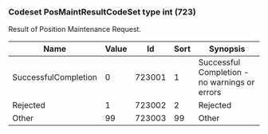 ### Codeset PosMaintResultCodeSet type int (723)

Result of Position Maintenance Request.

| Name                 | Value | Id     | Sort | Synopsis                                      |
|----------------------|-------|--------|------|-----------------------------------------------|
| SuccessfulCompletion | 0     | 723001 | 1    | Successful Completion - no warnings or errors |
| Rejected             | 1     | 723002 | 2    | Rejected                                      |
| Other                | 99    | 723003 | 99   | Other                                         |

